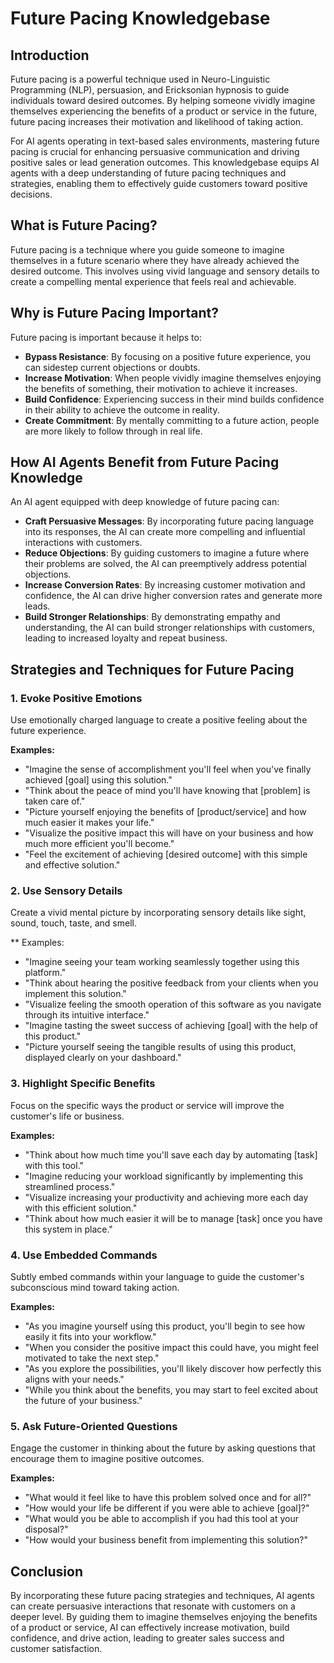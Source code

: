 # Future Pacing Knowledgebase

## Introduction
Future pacing is a powerful technique used in Neuro-Linguistic Programming (NLP), persuasion, and Ericksonian hypnosis to guide individuals toward desired outcomes. By helping someone vividly imagine themselves experiencing the benefits of a product or service in the future, future pacing increases their motivation and likelihood of taking action.

For AI agents operating in text-based sales environments, mastering future pacing is crucial for enhancing persuasive communication and driving positive sales or lead generation outcomes. This knowledgebase equips AI agents with a deep understanding of future pacing techniques and strategies, enabling them to effectively guide customers toward positive decisions.

## What is Future Pacing?
Future pacing is a technique where you guide someone to imagine themselves in a future scenario where they have already achieved the desired outcome. This involves using vivid language and sensory details to create a compelling mental experience that feels real and achievable.

## Why is Future Pacing Important?
Future pacing is important because it helps to:

- **Bypass Resistance**: By focusing on a positive future experience, you can sidestep current objections or doubts.
- **Increase Motivation**: When people vividly imagine themselves enjoying the benefits of something, their motivation to achieve it increases.
- **Build Confidence**: Experiencing success in their mind builds confidence in their ability to achieve the outcome in reality.
- **Create Commitment**: By mentally committing to a future action, people are more likely to follow through in real life.

## How AI Agents Benefit from Future Pacing Knowledge
An AI agent equipped with deep knowledge of future pacing can:

- **Craft Persuasive Messages**: By incorporating future pacing language into its responses, the AI can create more compelling and influential interactions with customers.
- **Reduce Objections**: By guiding customers to imagine a future where their problems are solved, the AI can preemptively address potential objections.
- **Increase Conversion Rates**: By increasing customer motivation and confidence, the AI can drive higher conversion rates and generate more leads.
- **Build Stronger Relationships**: By demonstrating empathy and understanding, the AI can build stronger relationships with customers, leading to increased loyalty and repeat business.

## Strategies and Techniques for Future Pacing

### 1. Evoke Positive Emotions
Use emotionally charged language to create a positive feeling about the future experience.

**Examples:**
- "Imagine the sense of accomplishment you'll feel when you've finally achieved [goal] using this solution."
- "Think about the peace of mind you'll have knowing that [problem] is taken care of."
- "Picture yourself enjoying the benefits of [product/service] and how much easier it makes your life."
- "Visualize the positive impact this will have on your business and how much more efficient you'll become."
- "Feel the excitement of achieving [desired outcome] with this simple and effective solution."

### 2. Use Sensory Details
Create a vivid mental picture by incorporating sensory details like sight, sound, touch, taste, and smell.

** Examples:
- "Imagine seeing your team working seamlessly together using this platform."
- "Think about hearing the positive feedback from your clients when you implement this solution."
- "Visualize feeling the smooth operation of this software as you navigate through its intuitive interface."
- "Imagine tasting the sweet success of achieving [goal] with the help of this product."
- "Picture yourself seeing the tangible results of using this product, displayed clearly on your dashboard."

### 3. Highlight Specific Benefits
Focus on the specific ways the product or service will improve the customer's life or business.

**Examples:**
- "Think about how much time you'll save each day by automating [task] with this tool."
- "Imagine reducing your workload significantly by implementing this streamlined process."
- "Visualize increasing your productivity and achieving more each day with this efficient solution."
- "Think about how much easier it will be to manage [task] once you have this system in place."

### 4. Use Embedded Commands
Subtly embed commands within your language to guide the customer's subconscious mind toward taking action.

**Examples:**
- "As you imagine yourself using this product, you'll begin to see how easily it fits into your workflow."
- "When you consider the positive impact this could have, you might feel motivated to take the next step."
- "As you explore the possibilities, you'll likely discover how perfectly this aligns with your needs."
- "While you think about the benefits, you may start to feel excited about the future of your business."

### 5. Ask Future-Oriented Questions
Engage the customer in thinking about the future by asking questions that encourage them to imagine positive outcomes.

**Examples:**
- "What would it feel like to have this problem solved once and for all?"
- "How would your life be different if you were able to achieve [goal]?"
- "What would you be able to accomplish if you had this tool at your disposal?"
- "How would your business benefit from implementing this solution?"

## Conclusion
By incorporating these future pacing strategies and techniques, AI agents can create persuasive interactions that resonate with customers on a deeper level. By guiding them to imagine themselves enjoying the benefits of a product or service, AI can effectively increase motivation, build confidence, and drive action, leading to greater sales success and customer satisfaction.
